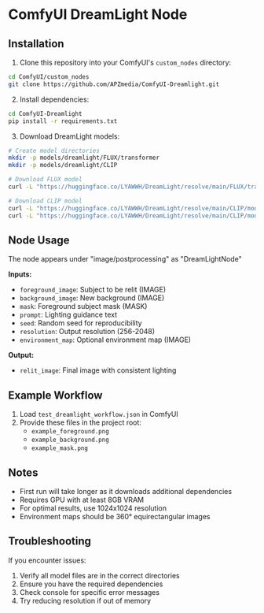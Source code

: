 # ComfyUI DreamLight Node

## Installation
1. Clone this repository into your ComfyUI's `custom_nodes` directory:
```bash
cd ComfyUI/custom_nodes
git clone https://github.com/APZmedia/ComfyUI-Dreamlight.git
```

2. Install dependencies:
```bash
cd ComfyUI-Dreamlight
pip install -r requirements.txt
```

3. Download DreamLight models:
```bash
# Create model directories
mkdir -p models/dreamlight/FLUX/transformer
mkdir -p models/dreamlight/CLIP

# Download FLUX model
curl -L "https://huggingface.co/LYAWWH/DreamLight/resolve/main/FLUX/transformer/model.pth?download=true" -o models/dreamlight/FLUX/transformer/model.pth

# Download CLIP model
curl -L "https://huggingface.co/LYAWWH/DreamLight/resolve/main/CLIP/models/config.json?download=true" -o models/dreamlight/CLIP/config.json
curl -L "https://huggingface.co/LYAWWH/DreamLight/resolve/main/CLIP/models/pytorch_model.bin?download=true" -o models/dreamlight/CLIP/pytorch_model.bin
```

## Node Usage
The node appears under "image/postprocessing" as "DreamLightNode"

**Inputs:**
- `foreground_image`: Subject to be relit (IMAGE)
- `background_image`: New background (IMAGE)
- `mask`: Foreground subject mask (MASK)
- `prompt`: Lighting guidance text
- `seed`: Random seed for reproducibility
- `resolution`: Output resolution (256-2048)
- `environment_map`: Optional environment map (IMAGE)

**Output:**
- `relit_image`: Final image with consistent lighting

## Example Workflow
1. Load `test_dreamlight_workflow.json` in ComfyUI
2. Provide these files in the project root:
   - `example_foreground.png`
   - `example_background.png`
   - `example_mask.png`

## Notes
- First run will take longer as it downloads additional dependencies
- Requires GPU with at least 8GB VRAM
- For optimal results, use 1024x1024 resolution
- Environment maps should be 360° equirectangular images

## Troubleshooting
If you encounter issues:
1. Verify all model files are in the correct directories
2. Ensure you have the required dependencies
3. Check console for specific error messages
4. Try reducing resolution if out of memory
